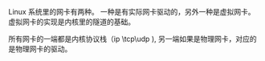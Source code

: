 Linux 系统里的网卡有两种。
一种是有实际网卡驱动的，另外一种是虚拟网卡。
虚拟网卡的实现是内核里的隧道的基础。

所有网卡的一端都是内核协议栈（ip \tcp\udp ), 另一端如果是物理网卡，对应的是物理网卡的驱动。




